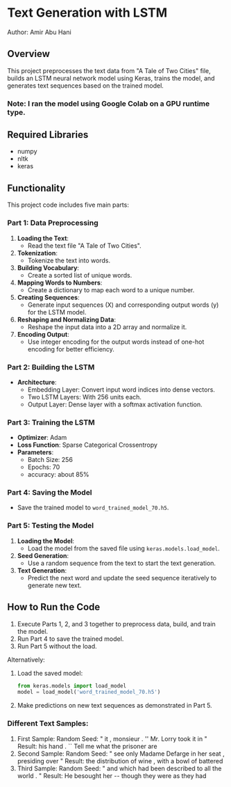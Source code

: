 # Text Generation with LSTM

Author: Amir Abu Hani  


## Overview
This project preprocesses the text data from "A Tale of Two Cities" file, builds
an LSTM neural network model using Keras, trains the model, and generates text sequences
based on the trained model.

### Note: I ran the model using Google Colab on a GPU runtime type.

## Required Libraries
- numpy
- nltk
- keras

## Functionality
This project code includes five main parts:

### Part 1: Data Preprocessing
1. **Loading the Text**: 
    - Read the text file "A Tale of Two Cities".
2. **Tokenization**: 
    - Tokenize the text into words.
3. **Building Vocabulary**: 
    - Create a sorted list of unique words.
4. **Mapping Words to Numbers**: 
    - Create a dictionary to map each word to a unique number.
5. **Creating Sequences**: 
    - Generate input sequences (X) and corresponding output words (y) for the LSTM model.
6. **Reshaping and Normalizing Data**: 
    - Reshape the input data into a 2D array and normalize it.
7. **Encoding Output**: 
    - Use integer encoding for the output words instead of one-hot encoding for better efficiency.

### Part 2: Building the LSTM
- **Architecture**:
    - Embedding Layer: Convert input word indices into dense vectors.
    - Two LSTM Layers: With 256 units each.
    - Output Layer: Dense layer with a softmax activation function.

### Part 3: Training the LSTM
- **Optimizer**: Adam
- **Loss Function**: Sparse Categorical Crossentropy
- **Parameters**: 
    - Batch Size: 256
    - Epochs: 70
    - accuracy: about 85%

### Part 4: Saving the Model
- Save the trained model to `word_trained_model_70.h5`.

### Part 5: Testing the Model
1. **Loading the Model**: 
    - Load the model from the saved file using `keras.models.load_model`.
2. **Seed Generation**: 
    - Use a random sequence from the text to start the text generation.
3. **Text Generation**: 
    - Predict the next word and update the seed sequence iteratively to generate new text.

## How to Run the Code
1. Execute Parts 1, 2, and 3 together to preprocess data, build, and train the model.
2. Run Part 4 to save the trained model.
3. Run Part 5 without the load.

Alternatively:
1. Load the saved model: 
    ```python
    from keras.models import load_model
    model = load_model('word_trained_model_70.h5')
    ```
2. Make predictions on new text sequences as demonstrated in Part 5.

### Different Text Samples:
1. First Sample:
    Random Seed: " it , monsieur . '' Mr. Lorry took it in "
    Result: his hand . `` Tell me what the prisoner are
2. Second Sample:
    Random Seed: " see only Madame Defarge in her seat , presiding over "
    Result: the distribution of wine , with a bowl of battered
2. Third Sample:
    Random Seed: " and which had been described to all the world . "
    Result: He besought her -- though they were as they had